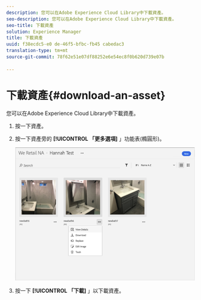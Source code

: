 ```yaml
---
description: 您可以在Adobe Experience Cloud Library中下載資產。
seo-description: 您可以在Adobe Experience Cloud Library中下載資產。
seo-title: 下載資產
solution: Experience Manager
title: 下載資產
uuid: f38ecdc5-e0 de-46f5-bfbc-fb45 cabedac3
translation-type: tm+mt
source-git-commit: 78f62e51e07df88252e6e54ec8f0b620d739e07b

---
```



# 下載資產{#download-an-asset}

您可以在Adobe Experience Cloud Library中下載資產。

1. 按一下資產。
1. 按一下資產旁的 **[!UICONTROL 「更多選項]** 」功能表(橢圓形)。

   ![](assets/library_asset_options.png)

1. 按一下 **[!UICONTROL 「下載]** 」以下載資產。

